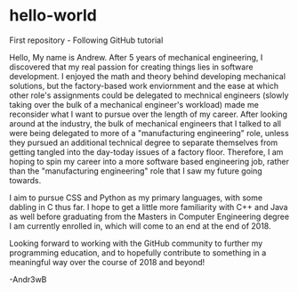 # hello-world
First repository - Following GitHub tutorial

Hello,
My name is Andrew. After 5 years of mechanical engineering, I discovered that my real passion for creating things lies in software development. I enjoyed the math and theory behind developing mechanical solutions, but the factory-based work enviornment and the ease at which other role's assignments could be delegated to mechnical engineers (slowly taking over the bulk of a mechanical engineer's workload) made me reconsider what I want to pursue over the length of my career. After looking around at the industry, the bulk of mechanical engineers that I talked to all were being delegated to more of a "manufacturing engineering" role, unless they pursued an additional technical degree to separate themselves from getting tangled into the day-today issues of a factory floor. Therefore, I am hoping to spin my career into a more software based engineering job, rather than the "manufacturing engineering" role that I saw my future going towards.

I aim to pursue CSS and Python as my primary languages, with some dabling in C thus far. I hope to get a little more familiarity with C++ and Java as well before graduating from the Masters in Computer Engineering degree I am currently enrolled in, which will come to an end at the end of 2018.

Looking forward to working with the GitHub community to further my programming education, and to hopefully contribute to something in a meaningful way over the course of 2018 and beyond!

-Andr3wB
